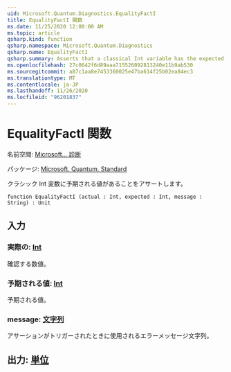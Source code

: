 ```yaml
---
uid: Microsoft.Quantum.Diagnostics.EqualityFactI
title: EqualityFactI 関数
ms.date: 11/25/2020 12:00:00 AM
ms.topic: article
qsharp.kind: function
qsharp.namespace: Microsoft.Quantum.Diagnostics
qsharp.name: EqualityFactI
qsharp.summary: Asserts that a classical Int variable has the expected value.
ms.openlocfilehash: 27c0642f6d89aaa715526092813240e11b9ab530
ms.sourcegitcommit: a87c1aa8e7453360025e47ba614f25b02ea84ec3
ms.translationtype: MT
ms.contentlocale: ja-JP
ms.lasthandoff: 11/26/2020
ms.locfileid: "96201837"
---
```

# <a name="equalityfacti-function"></a>EqualityFactI 関数

名前空間: [Microsoft... 診断](xref:Microsoft.Quantum.Diagnostics)

パッケージ: [Microsoft. Quantum. Standard](https://nuget.org/packages/Microsoft.Quantum.Standard)


クラシック Int 変数に予期される値があることをアサートします。

```qsharp
function EqualityFactI (actual : Int, expected : Int, message : String) : Unit
```


## <a name="input"></a>入力

### <a name="actual--int"></a>実際の: [Int](xref:microsoft.quantum.lang-ref.int)

確認する数値。


### <a name="expected--int"></a>予期される値: [Int](xref:microsoft.quantum.lang-ref.int)

予期される値。


### <a name="message--string"></a>message: [文字列](xref:microsoft.quantum.lang-ref.string)

アサーションがトリガーされたときに使用されるエラーメッセージ文字列。



## <a name="output--unit"></a>出力: [単位](xref:microsoft.quantum.lang-ref.unit)

